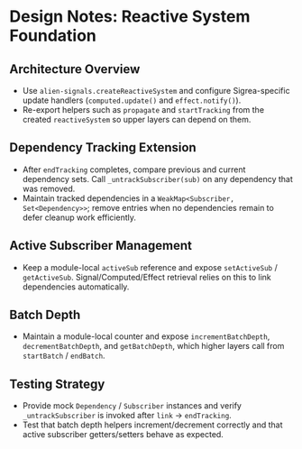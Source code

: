 # Design Notes: Reactive System Foundation

## Architecture Overview
- Use `alien-signals.createReactiveSystem` and configure Sigrea-specific update handlers (`computed.update()` and `effect.notify()`).
- Re-export helpers such as `propagate` and `startTracking` from the created `reactiveSystem` so upper layers can depend on them.

## Dependency Tracking Extension
- After `endTracking` completes, compare previous and current dependency sets. Call `_untrackSubscriber(sub)` on any dependency that was removed.
- Maintain tracked dependencies in a `WeakMap<Subscriber, Set<Dependency>>`; remove entries when no dependencies remain to defer cleanup work efficiently.

## Active Subscriber Management
- Keep a module-local `activeSub` reference and expose `setActiveSub` / `getActiveSub`. Signal/Computed/Effect retrieval relies on this to link dependencies automatically.

## Batch Depth
- Maintain a module-local counter and expose `incrementBatchDepth`, `decrementBatchDepth`, and `getBatchDepth`, which higher layers call from `startBatch` / `endBatch`.

## Testing Strategy
- Provide mock `Dependency` / `Subscriber` instances and verify `_untrackSubscriber` is invoked after `link` → `endTracking`.
- Test that batch depth helpers increment/decrement correctly and that active subscriber getters/setters behave as expected.
